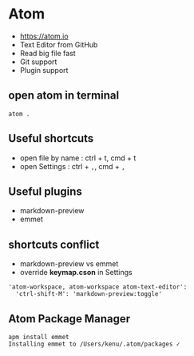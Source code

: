 # Atom
* https://atom.io
* Text Editor from GitHub
* Read big file fast
* Git support
* Plugin support

## open atom in terminal
```
atom .
```

## Useful shortcuts
* open file by name : ctrl + t, cmd + t
* open Settings : ctrl + `,`, cmd + `,`

## Useful plugins
* markdown-preview
* emmet

## shortcuts conflict
* markdown-preview vs emmet
* override **keymap.cson** in Settings
```
'atom-workspace, atom-workspace atom-text-editor':
  'ctrl-shift-M': 'markdown-preview:toggle'
```

## Atom Package Manager
```
apm install emmet
Installing emmet to /Users/kenu/.atom/packages ✓
```

